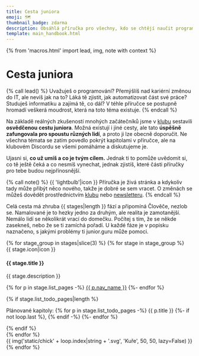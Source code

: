 ```yaml
---
title: Cesta juniora
emoji: 🗺️
thumbnail_badge: zdarma
description: Obsáhlá příručka pro všechny, kdo se chtějí naučit programovat a najít si práci v oboru.
template: main_handbook.html
---
```


{% from 'macros.html' import lead, img, note with context %}

# Cesta juniora

{% call lead() %}
  Uvažuješ o programování?
  Přemýšlíš nad kariérní změnou do IT, ale nevíš jak na to?
  Láká tě zjistit, jak automatizovat část své práce?
  Studuješ informatiku a zajímá tě, co dál?
  V téhle příručce se postupně hromadí veškerá moudrost, která na toto téma existuje.
{% endcall %}

Na základě reálných zkušeností mnohých začátečníků jsme v [klubu](/club.md) sestavili **osvědčenou cestu juniora**.
Možná existují i jiné cesty, ale tato **úspěšně zafungovala pro spoustu různých lidí**, a proto ji lze obecně doporučit.
Ne všechna témata se zatím povedlo pokrýt kapitolami v příručce, ale na klubovém Discordu se všemi pomáháme a diskutujeme je.

Ujasni si, **co už umíš a co je tvým cílem.** Jednak ti to pomůže uvědomit si, co tě ještě čeká a co nesmíš vynechat, jednak zjistíš, které části příručky pro tebe budou nejpřínosnější.

{% call note() %}
  {{ 'lightbulb'|icon }} Příručka je živá stránka a kdykoliv tady může přibýt něco nového, takže je dobré se sem vracet. O změnách se můžeš dovědět prostřednictvím [klubu](/club.md) nebo [newsletteru](../news.jinja).
{% endcall %}

Celá cesta má zhruba {{ stages|length }} fází a připomíná Člověče, nezlob se.
Namalované je to hezky jedno za druhým, ale realita je zamotanější.
Nemálo lidí se několikrát vrací do domečku.
Počítej s tím, že se někde zasekneš, nebo že se ti zamíchá pořadí.
U každé fáze je v popisku naznačeno, s jakými problémy ti junior.guru může pomoci.

<div class="stage-cards">
{% for stage_group in stages|slice(3) %}
  {% for stage in stage_group %}
  <div class="stage-card">
    <div class="stage-card-row">
      <div class="stage-card-media">
        <div class="stage-card-icon">{{ stage.icon|icon }}</div>
      </div>
      <div class="stage-card-body">
        <h4 class="stage-card-title">{{ stage.title }}</h4>
        <p class="stage-card-description">
          {{ stage.description }}
        </p>
        <p class="stage-card-pages">
          {% for p in stage.list_pages -%}
            <a href="{{ pages|docs_url(p.src_uri)|url }}">{{ p.nav_name }}</a>
          {%- endfor %}
        </p>
        {% if stage.list_todo_pages|length %}
        <p class="stage-card-todo-pages">
          Plánované kapitoly:
          {% for p in stage.list_todo_pages -%}
            {{ p.title }}
            {%- if not loop.last %}, {% endif -%}
          {%- endfor %}
        </p>
        {% endif %}
      </div>
    </div>
  </div>
  {% endfor %}
  <div class="stage-illustration">
    {{ img('static/chick' + loop.index|string + '.svg', 'Kuře', 50, 50, lazy=False) }}
  </div>
{% endfor %}
</div>
